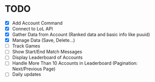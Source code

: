 # TODO

- [x] Add Account Command
- [x] Connect to LoL API
- [x] Gather Data from Account (Ranked data and basic info like puuid)
- [x] Manage Data (Save, Delete...) 
- [ ] Track Games
- [ ] Show Start/End Match Messages
- [ ] Display Leaderboard of Accounts 
- [ ] Handle More Than 10 Accounts in Leaderboard (Pagination: Next/Previous Page)
- [ ] Daily updates